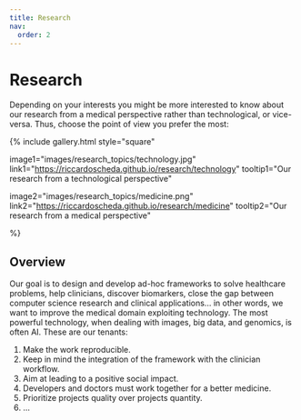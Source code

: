 ```yaml
---
title: Research
nav:
  order: 2
---
```


# <i class="fas research"></i>Research

Depending on your interests you might be more interested to know about our research from a medical perspective rather than technological, or vice-versa. Thus, choose the point of view you prefer the most:

{%
  include gallery.html
  style="square"

  image1="images/research_topics/technology.jpg"
  link1="https://riccardoscheda.github.io/research/technology"
  tooltip1="Our research from a technological perspective"

  image2="images/research_topics/medicine.png"
  link2="https://riccardoscheda.github.io/research/medicine"
  tooltip2="Our research from a medical perspective"

%}

## Overview
Our goal is to design and develop ad-hoc frameworks to solve healthcare problems, help clinicians, discover biomarkers, close the gap between computer science research and clinical applications... in other words, we want to improve the medical domain exploiting technology. The most powerful technology, when dealing with images, big data, and genomics, is often AI. These are our tenants:

1) Make the work reproducible.
2) Keep in mind the integration of the framework with the clinician workflow.
3) Aim at leading to a positive social impact.
4) Developers and doctors must work together for a better medicine.
5) Prioritize projects quality over projects quantity.
6) ...




